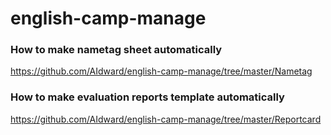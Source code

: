 # english-camp-manage


### How to make nametag sheet automatically
https://github.com/AIdward/english-camp-manage/tree/master/Nametag

### How to make evaluation reports template automatically
https://github.com/AIdward/english-camp-manage/tree/master/Reportcard
